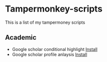# Tampermonkey-scripts
This is a list of my tampermoney scripts


## Academic
* Google scholar conditional highlight [Install](https://raw.githubusercontent.com/wang19891218/tampermonkey-scripts/master/google_scholar/google_scholar_conditional_highlight.js)
* Google scholar profile anlaysis [Install](https://raw.githubusercontent.com/wang19891218/tampermonkey-scripts/master/google_scholar/google_scholar_profile_analysis.js)
